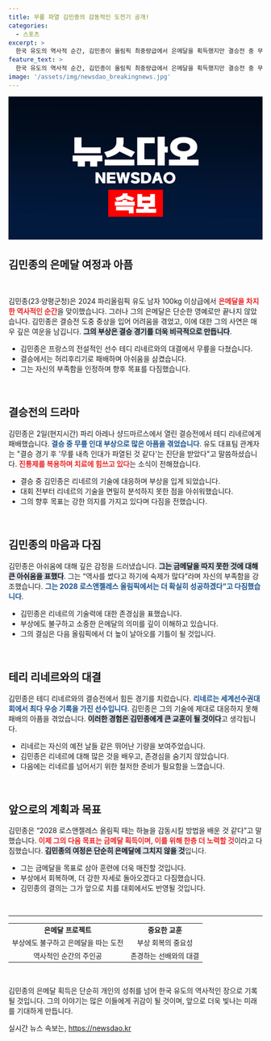 ```yaml
---
title: 무릎 파열 김민종의 감동적인 도전기 공개!
categories:
  - 스포츠
excerpt: >
  한국 유도의 역사적 순간, 김민종이 올림픽 최중량급에서 은메달을 획득했지만 결승전 중 무릎 부상의 고통을 겪었다. 하늘을 감동시키고 싶다는 그의 눈물 어린 다짐이 감동을 줬다.
feature_text: >
  한국 유도의 역사적 순간, 김민종이 올림픽 최중량급에서 은메달을 획득했지만 결승전 중 무릎 부상의 고통을 겪었다. 하늘을 감동시키고 싶다는 그의 눈물 어린 다짐이 감동을 줬다.
image: '/assets/img/newsdao_breakingnews.jpg'
---
```


<p><img src="/assets/img/newsdao_breakingnews.jpg" alt="ranknews 속보" /></p>

<h2 data-ke-size="size26">김민종의 은메달 여정과 아픔</h2>

<p data-ke-size="size16">&nbsp;</p>

<p>김민종(23·양평군청)은 2024 파리올림픽 유도 남자 100kg 이상급에서 <b><span style="color: #ee2323;">은메달을 차지한 역사적인 순간</span></b>을 맞이했습니다. 그러나 그의 은메달은 단순한 영예로만 끝나지 않았습니다. 김민종은 결승전 도중 중상을 입어 어려움을 겪었고, 이에 대한 그의 사연은 매우 깊은 여운을 남깁니다. <b><span style="background-color: #21538527;">그의 부상은 결승 경기를 더욱 비극적으로 만듭니다</span></b>. </p>

<ul>
<li>김민종은 프랑스의 전설적인 선수 테디 리네르와의 대결에서 무릎을 다쳤습니다.</li>
<li>결승에서는 허리후리기로 패배하며 아쉬움을 삼켰습니다.</li>
<li>그는 자신의 부족함을 인정하며 향후 목표를 다짐했습니다.</li>
</ul>

<p data-ke-size="size16">&nbsp;</p>

<h2 data-ke-size="size26">결승전의 드라마</h2>

<p data-ke-size="size16"></p>

<p>김민종은 2일(현지시간) 파리 아레나 샹드마르스에서 열린 결승전에서 테디 리네르에게 패배했습니다. <b><span style="color: #1a5490;">결승 중 무릎 인대 부상으로 많은 아픔을 겪었습니다</span></b>. 유도 대표팀 관계자는 "결승 경기 후 '무릎 내측 인대가 파열된 것 같다'는 진단을 받았다"고 말씀하셨습니다. <b><span style="color: #ee2323;">진통제를 복용하며 치료에 힘쓰고 있다</span></b>는 소식이 전해졌습니다.</p>

<ul>
<li>결승 중 김민종은 리네르의 기술에 대응하며 부상을 입게 되었습니다.</li>
<li>대회 전부터 리네르의 기술을 면밀히 분석하지 못한 점을 아쉬워했습니다.</li>
<li>그의 향후 목표는 강한 의지를 가지고 있다며 다짐을 전했습니다.</li>
</ul>

<p data-ke-size="size16">&nbsp;</p>

<h2 data-ke-size="size26">김민종의 마음과 다짐</h2>

<p data-ke-size="size16"></p>

<p>김민종은 아쉬움에 대해 깊은 감정을 드러냈습니다. <b><span style="background-color: #21538527;">그는 금메달을 따지 못한 것에 대해 큰 아쉬움을 표했다</span></b>. 그는 “역사를 썼다고 하기에 숙제가 많다”라며 자신의 부족함을 강조했습니다. <b><span style="color: #1a5490;">그는 2028 로스앤젤레스 올림픽에서는 더 확실히 성공하겠다”고 다짐했습니다</span></b>.</p>

<ul>
<li>김민종은 리네르의 기술력에 대한 존경심을 표했습니다.</li>
<li>부상에도 불구하고 소중한 은메달의 의미를 깊이 이해하고 있습니다.</li>
<li>그의 결심은 다음 올림픽에서 더 높이 날아오를 기틀이 될 것입니다.</li>
</ul>

<p data-ke-size="size16">&nbsp;</p>

<h2 data-ke-size="size26">테리 리네르와의 대결</h2>

<p data-ke-size="size16"></p>

<p>김민종은 테디 리네르와의 결승전에서 힘든 경기를 치렀습니다. <b><span style="color: #1a5490;">리네르는 세계선수권대회에서 최다 우승 기록을 가진 선수입니다</span></b>. 김민종은 그의 기술에 제대로 대응하지 못해 패배의 아픔을 겪었습니다. <b><span style="background-color: #21538527;">이러한 경험은 김민종에게 큰 교훈이 될 것이다</span></b>고 생각됩니다.</p>

<ul>
<li>리네르는 자신의 예전 날들 같은 뛰어난 기량을 보여주었습니다.</li>
<li>김민종은 리네르에 대해 많은 것을 배우고, 존경심을 숨기지 않았습니다.</li>
<li>다음에는 리네르를 넘어서기 위한 철저한 준비가 필요함을 느꼈습니다.</li>
</ul>

<p data-ke-size="size16">&nbsp;</p>

<h2 data-ke-size="size26">앞으로의 계획과 목표</h2>

<p data-ke-size="size16"></p>

<p>김민종은 “2028 로스앤젤레스 올림픽 때는 하늘을 감동시킬 방법을 배운 것 같다”고 말했습니다. <b><span style="color: #ee2323;">이제 그의 다음 목표는 금메달 획득이며, 이를 위해 한층 더 노력할 것</span></b>이라고 다짐했습니다. <b><span style="background-color: #21538527;">김민종의 여정은 단순히 은메달에 그치지 않을 것</span></b>입니다. </p>

<ul>
<li>그는 금메달을 목표로 삼아 훈련에 더욱 매진할 것입니다.</li>
<li>부상에서 회복하며, 더 강한 자세로 돌아오겠다고 다짐했습니다.</li>
<li>김민종의 결의는 그가 앞으로 치를 대회에서도 반영될 것입니다.</li>
</ul>

<p data-ke-size="size16">&nbsp;</p>

<hr />

<table style="width: 100%; border-collapse: collapse;">
  <tr>
    <td style="text-align: center; height: 17px;"><b>은메달 프로젝트</b></td>
    <td style="text-align: center; height: 17px;"><b>중요한 교훈</b></td>
  </tr>
  <tr>
    <td style="text-align: center; height: 17px;">부상에도 불구하고 은메달을 따는 도전</td>
    <td style="text-align: center; height: 17px;">부상 회복의 중요성</td>
  </tr>
  <tr>
    <td style="text-align: center; height: 17px;">역사적인 순간의 주인공</td>
    <td style="text-align: center; height: 17px;">존경하는 선배와의 대결</td>
  </tr>
</table>

<p data-ke-size="size16">&nbsp;</p>

<p>김민종의 은메달 획득은 단순히 개인의 성취를 넘어 한국 유도의 역사적인 장으로 기록될 것입니다. 그의 이야기는 많은 이들에게 귀감이 될 것이며, 앞으로 더욱 빛나는 미래를 기대하게 만듭니다.</p>
실시간 뉴스 속보는, <a href="https://newsdao.kr" rel="dofollow">https://newsdao.kr</a>


